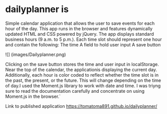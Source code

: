 # dailyplanner is

Simple calendar application that allows the user to save events for each hour of the day. This app runs in the browser and features dynamically updated HTML and CSS powered by jQuery. The app displays standard business hours (9 a.m. to 5 p.m.). Each time slot should represent one hour and contain the following:
The time
A field to hold user input
A save button

![] (images/Dailyplanner.png)

Clicking on the save button stores the time and user input in localStorage. Near the top of the calendar, the applicationis  displaying the current day. Additionally, each hour is color coded to reflect whether the time slot is in the past, the present, or the future. This will change depending on the time of day.I used the Moment.js library to work with date and time. I was triyng sure to read the documentation carefully and concentrate on using Moment.js in the browser.`

Link to published application https://tomatoma891.github.io/dailyplanner/
